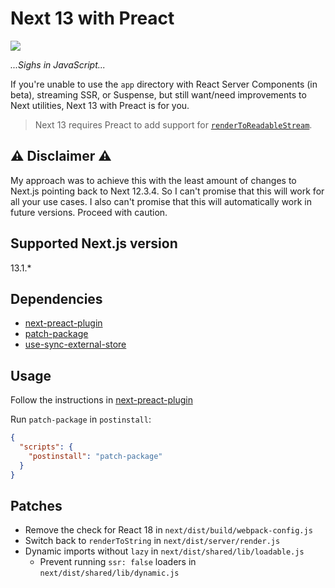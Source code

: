 # Next 13 with Preact

![](https://media3.giphy.com/media/s239QJIh56sRW/giphy.gif)

_...Sighs in JavaScript..._

If you're unable to use the `app` directory with React Server Components (in beta), streaming SSR, or Suspense, but still want/need improvements to Next utilities, Next 13 with Preact is for you.

> Next 13 requires Preact to add support for [`renderToReadableStream`](https://github.com/preactjs/preact-render-to-string/pull/259).

## ⚠️ Disclaimer ⚠️

My approach was to achieve this with the least amount of changes to Next.js pointing back to Next 12.3.4. So I can't promise that this will work for all your use cases. I also can't promise that this will automatically work in future versions. Proceed with caution.

## Supported Next.js version
13.1.*

## Dependencies

- [next-preact-plugin](https://github.com/preactjs/next-plugin-preact)
- [patch-package](https://github.com/ds300/patch-package)
- [use-sync-external-store](https://www.npmjs.com/package/use-sync-external-store)

## Usage

Follow the instructions in [next-preact-plugin](https://github.com/preactjs/next-plugin-preact)

Run `patch-package` in `postinstall`:

```json
{
  "scripts": {
    "postinstall": "patch-package"
  }
}
```
## Patches

- Remove the check for React 18 in `next/dist/build/webpack-config.js`
- Switch back to `renderToString` in `next/dist/server/render.js`
- Dynamic imports without `lazy` in `next/dist/shared/lib/loadable.js`
  - Prevent running `ssr: false` loaders in `next/dist/shared/lib/dynamic.js`